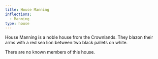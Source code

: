 ```yaml
---
title: House Manning
inflections:
  - Manning
type: house
---
```


House Manning is a noble house from the Crownlands. They blazon their arms with a red sea lion between two black pallets on white.

There are no known members of this house.


